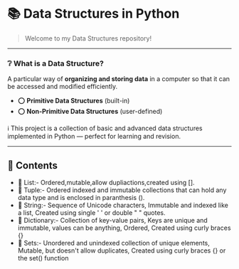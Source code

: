# 📚 Data Structures in Python

> Welcome to my Data Structures repository!

---

### ❔ What is a Data Structure?

A particular way of **organizing and storing data** in a computer so that it can be accessed and modified efficiently.

- ⭕ **Primitive Data Structures** (built-in) 
- ⭕ **Non-Primitive Data Structures** (user-defined)

ℹ️ This project is a collection of basic and advanced data structures implemented in Python — perfect for learning and revision.

---

## 📂 Contents

- 🔹 List:-
Ordered,mutable,allow dupliactions,created using [].
- 🔹 Tuple:-
Ordered indexed and immutable collections that can hold any data type and is enclosed in paranthesis ().
- 🔹 String:-
Sequence of Unicode characters, Immutable and indexed like a list, Created using single ' ' or double " " quotes.
- 🔹 Dictionary:-
Collection of key-value pairs, Keys are unique and immutable, values can be anything, Ordered, Created using curly braces {}
- 🔹 Sets:-
Unordered and unindexed collection of unique elements, Mutable, but doesn't allow duplicates, Created using curly braces {} or the set() function
